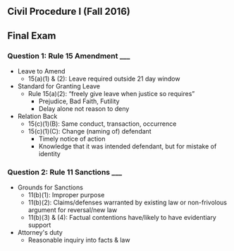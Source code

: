 ## Civil Procedure I (Fall 2016)

## Final Exam

### Question 1: Rule 15 Amendment ___

- Leave to Amend
    - 15(a)(1) & (2): Leave required outside 21 day window
- Standard for Granting Leave
    - Rule 15(a)(2): “freely give leave when justice so requires”
        - Prejudice, Bad Faith, Futility
        - Delay alone not reason to deny
- Relation Back 
    - 15(c)(1)(B): Same conduct, transaction, occurrence
    - 15(c)(1)(C): Change (naming of) defendant
        - Timely notice of action
        - Knowledge that it was intended defendant, but for mistake of identity

### Question 2: Rule 11 Sanctions ___

- Grounds for Sanctions 
    - 11(b)(1): Improper purpose
    - 11(b)(2): Claims/defenses warranted by existing law or non-frivolous argument for reversal/new law
    - 11(b)(3) & (4): Factual contentions have/likely to have evidentiary support
- Attorney's duty 
    - Reasonable inquiry into facts & law 

